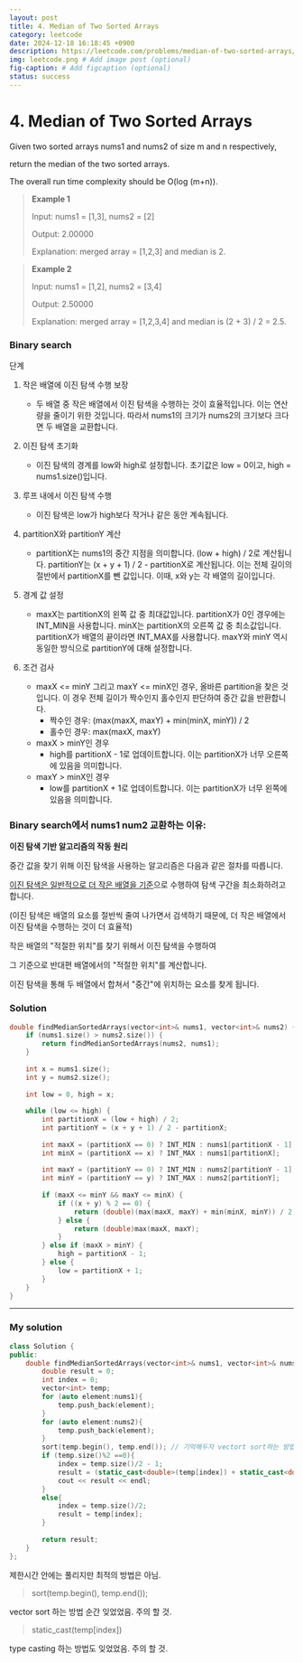 ```yaml
---
layout: post
title: 4. Median of Two Sorted Arrays
category: leetcode
date: 2024-12-18 16:18:45 +0900
description: https://leetcode.com/problems/median-of-two-sorted-arrays/description/
img: leetcode.png # Add image post (optional)
fig-caption: # Add figcaption (optional)
status: success
---
```


            
# 4. Median of Two Sorted Arrays

Given two sorted arrays nums1 and nums2 of size m and n respectively, 

return the median of the two sorted arrays.

The overall run time complexity should be O(log (m+n)).


> **Example 1**
> 
> Input: nums1 = [1,3], nums2 = [2]
> 
> Output: 2.00000
> 
> Explanation: merged array = [1,2,3] and median is 2.

> **Example 2**
> 
> Input: nums1 = [1,2], nums2 = [3,4]
> 
> Output: 2.50000
> 
> Explanation: merged array = [1,2,3,4] and median is (2 + 3) / 2 = 2.5.



### Binary search

단계

1. 작은 배열에 이진 탐색 수행 보장 
   - 두 배열 중 작은 배열에서 이진 탐색을 수행하는 것이 효율적입니다. 이는 연산량을 줄이기 위한 것입니다. 따라서 nums1의 크기가 nums2의 크기보다 크다면 두 배열을 교환합니다.

2. 이진 탐색 초기화
   - 이진 탐색의 경계를 low와 high로 설정합니다. 초기값은 low = 0이고, high = nums1.size()입니다.

3. 루프 내에서 이진 탐색 수행
   - 이진 탐색은 low가 high보다 작거나 같은 동안 계속됩니다.

4. partitionX와 partitionY 계산
   - partitionX는 nums1의 중간 지점을 의미합니다. (low + high) / 2로 계산됩니다.
partitionY는 (x + y + 1) / 2 - partitionX로 계산됩니다. 이는 전체 길이의 절반에서 partitionX를 뺀 값입니다. 이때, x와 y는 각 배열의 길이입니다.

5. 경계 값 설정
   - maxX는 partitionX의 왼쪽 값 중 최대값입니다. partitionX가 0인 경우에는 INT_MIN을 사용합니다. minX는 partitionX의 오른쪽 값 중 최소값입니다. partitionX가 배열의 끝이라면 INT_MAX를 사용합니다. maxY와 minY 역시 동일한 방식으로 partitionY에 대해 설정합니다.

6. 조건 검사
   - maxX <= minY 그리고 maxY <= minX인 경우, 올바른 partition을 찾은 것입니다. 이 경우 전체 길이가 짝수인지 홀수인지 판단하여 중간 값을 반환합니다.
     - 짝수인 경우: (max(maxX, maxY) + min(minX, minY)) / 2
     - 홀수인 경우: max(maxX, maxY)
   - maxX > minY인 경우
     - high를 partitionX - 1로 업데이트합니다. 이는 partitionX가 너무 오른쪽에 있음을 의미합니다.
   - maxY > minX인 경우
     - low를 partitionX + 1로 업데이트합니다. 이는 partitionX가 너무 왼쪽에 있음을 의미합니다.


### Binary search에서 nums1 num2 교환하는 이유:

**이진 탐색 기반 알고리즘의 작동 원리**

중간 값을 찾기 위해 이진 탐색을 사용하는 알고리즘은 다음과 같은 절차를 따릅니다.

<u>이진 탐색은 일반적으로 더 작은 배열을 기준</u>으로 수행하여 탐색 구간을 최소화하려고 합니다.

(이진 탐색은 배열의 요소를 절반씩 줄여 나가면서 검색하기 때문에, 더 작은 배열에서 이진 탐색을 수행하는 것이 더 효율적)

작은 배열의 "적절한 위치"를 찾기 위해서 이진 탐색을 수행하여 

그 기준으로 반대편 배열에서의 "적절한 위치"를 계산합니다.

이진 탐색을 통해 두 배열에서 합쳐서 "중간"에 위치하는 요소를 찾게 됩니다.


### Solution

```cpp
double findMedianSortedArrays(vector<int>& nums1, vector<int>& nums2) {
    if (nums1.size() > nums2.size()) {
        return findMedianSortedArrays(nums2, nums1);
    }
    
    int x = nums1.size();
    int y = nums2.size();
    
    int low = 0, high = x;
    
    while (low <= high) {
        int partitionX = (low + high) / 2;
        int partitionY = (x + y + 1) / 2 - partitionX;
        
        int maxX = (partitionX == 0) ? INT_MIN : nums1[partitionX - 1];
        int minX = (partitionX == x) ? INT_MAX : nums1[partitionX];
        
        int maxY = (partitionY == 0) ? INT_MIN : nums2[partitionY - 1];
        int minY = (partitionY == y) ? INT_MAX : nums2[partitionY];
        
        if (maxX <= minY && maxY <= minX) {
            if ((x + y) % 2 == 0) {
                return (double)(max(maxX, maxY) + min(minX, minY)) / 2;
            } else {
                return (double)max(maxX, maxY);
            }
        } else if (maxX > minY) {
            high = partitionX - 1;
        } else {
            low = partitionX + 1;
        }
    }
}
```


---

### My solution

```cpp
class Solution {
public:
    double findMedianSortedArrays(vector<int>& nums1, vector<int>& nums2) {
        double result = 0;
        int index = 0;
        vector<int> temp;
        for (auto element:nums1){
            temp.push_back(element);
        }
        for (auto element:nums2){
            temp.push_back(element);
        }
        sort(temp.begin(), temp.end()); // 기억해두자 vectort sort하는 방법 까먹었음
        if (temp.size()%2 ==0){
            index = temp.size()/2 - 1;
            result = (static_cast<double>(temp[index]) + static_cast<double>(temp[index+1]))/2 ; //이걸까먹음static_cast<double>;
            cout << result << endl;
        } 
        else{
            index = temp.size()/2;
            result = temp[index];
        }
        
        return result;
    }
};
```
제한시간 안에는 풀리지만 최적의 방법은 아님.

> sort(temp.begin(), temp.end());

vector sort 하는 방법 순간 잊었었음. 주의 할 것.

> static_cast<double>(temp[index])

type casting 하는 방법도 잊었었음. 주의 할 것.